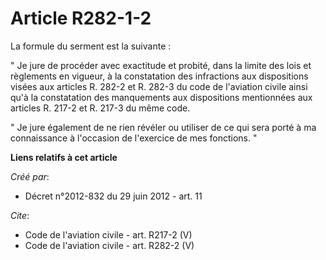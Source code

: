 # Article R282-1-2

La formule du serment est la suivante : 

" Je jure de procéder avec exactitude et probité, dans la limite des lois et règlements en vigueur, à la constatation des
infractions aux dispositions visées aux articles R. 282-2 et R. 282-3 du code de l'aviation civile ainsi qu'à la constatation
des manquements aux dispositions mentionnées aux articles R. 217-2 et R. 217-3 du même code. 

" Je jure également de ne rien révéler ou utiliser de ce qui sera porté à ma connaissance à l'occasion de l'exercice de mes
fonctions. "

**Liens relatifs à cet article**

_Créé par_:

  - Décret n°2012-832 du 29 juin 2012 - art. 11

_Cite_:

  - Code de l'aviation civile - art. R217-2 (V)
  - Code de l'aviation civile - art. R282-2 (V)
